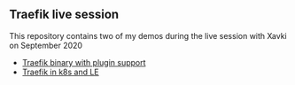 ## Traefik live session

This repository contains two of my demos during the live session with Xavki on September 2020

- [Traefik binary with plugin support](./traefik-v0)
- [Traefik in k8s and LE](./traefik-v1)
